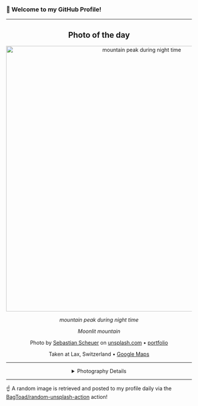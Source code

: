### 👋 Welcome to my GitHub Profile!

----
<div align="center">

## Photo of the day
  
  <a href="https://unsplash.com/photos/mountain-peak-during-night-time-OxZXO5PMJpY"><img width="720" src="https://images.unsplash.com/photo-1520356268977-c82f428f67b9?crop=entropy&cs=tinysrgb&fit=max&fm=jpg&ixid=M3w1OTQ0OTd8MHwxfHJhbmRvbXx8fHx8fHx8fDE3NTk0NzE4MzB8&ixlib=rb-4.1.0&q=80&w=1080" alt="mountain peak during night time"></a>
  
  <em>mountain peak during night time</em>
  
  <em>Moonlit mountain</em>

  Photo by [Sebastian Scheuer](http://www.sebastianscheuer.eu) on [unsplash.com](https://unsplash.com/) • [portfolio](http://www.sebastianscheuer.eu)
  
  Taken at Lax, Switzerland • [Google Maps](https://www.google.com/maps/search/?api=1&query=46.3888552,8.12003570000002)
  
  ---
  
<details>
<summary>Photography Details</summary>
  
| Parameter     | Value |
| ------------- | ----- |
| Camera Model  | Canon EOS 7D Mark II |
| Exposure Time | 10 |
| Aperture      | 2.8 |
| Focal Length  | 35.0 |
| ISO           | 320 |
| Location      | Lax, Switzerland (Switzerland) |
| Coordinates   | Latitude 46.3888552, Longitude 8.12003570000002 |

</details>

</div>

----

☝️ A random image is retrieved and posted to my profile daily via the [BagToad/random-unsplash-action](https://github.com/BagToad/random-unsplash-action) action!
